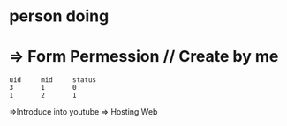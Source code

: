# person doing 
# => Form Permession // Create by  me 
    uid 	mid 	status
    3	    1	    0
    1       2       1

=>Introduce into youtube 
=> Hosting Web 